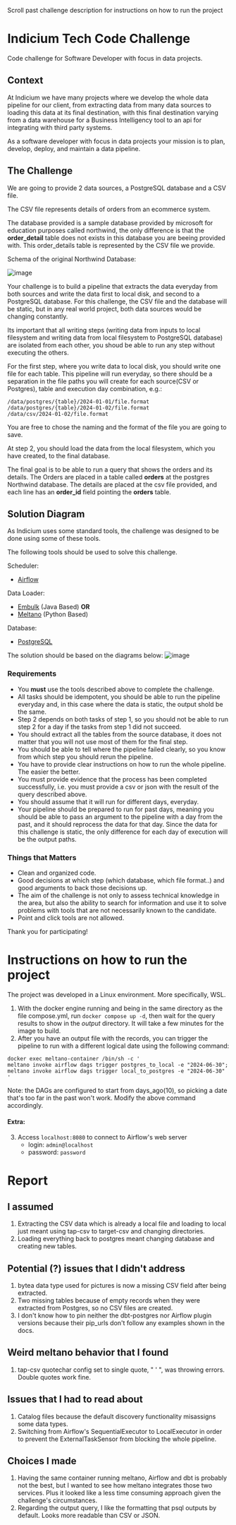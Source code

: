 Scroll past challenge description for instructions on how to run the project

# Indicium Tech Code Challenge

Code challenge for Software Developer with focus in data projects.


## Context

At Indicium we have many projects where we develop the whole data pipeline for our client, from extracting data from many data sources to loading this data at its final destination, with this final destination varying from a data warehouse for a Business Intelligency tool to an api for integrating with third party systems.

As a software developer with focus in data projects your mission is to plan, develop, deploy, and maintain a data pipeline.


## The Challenge

We are going to provide 2 data sources, a PostgreSQL database and a CSV file.

The CSV file represents details of orders from an ecommerce system.

The database provided is a sample database provided by microsoft for education purposes called northwind, the only difference is that the **order_detail** table does not exists in this database you are beeing provided with. This order_details table is represented by the CSV file we provide.

Schema of the original Northwind Database: 

![image](https://user-images.githubusercontent.com/49417424/105997621-9666b980-608a-11eb-86fd-db6b44ece02a.png)

Your challenge is to build a pipeline that extracts the data everyday from both sources and write the data first to local disk, and second to a PostgreSQL database. For this challenge, the CSV file and the database will be static, but in any real world project, both data sources would be changing constantly.

Its important that all writing steps (writing data from inputs to local filesystem and writing data from local filesystem to PostgreSQL database) are isolated from each other, you shoud be able to run any step without executing the others.

For the first step, where you write data to local disk, you should write one file for each table. This pipeline will run everyday, so there should be a separation in the file paths you will create for each source(CSV or Postgres), table and execution day combination, e.g.:

```
/data/postgres/{table}/2024-01-01/file.format
/data/postgres/{table}/2024-01-02/file.format
/data/csv/2024-01-02/file.format
```

You are free to chose the naming and the format of the file you are going to save.

At step 2, you should load the data from the local filesystem, which you have created, to the final database.

The final goal is to be able to run a query that shows the orders and its details. The Orders are placed in a table called **orders** at the postgres Northwind database. The details are placed at the csv file provided, and each line has an **order_id** field pointing the **orders** table.

## Solution Diagram

As Indicium uses some standard tools, the challenge was designed to be done using some of these tools.

The following tools should be used to solve this challenge.

Scheduler:
- [Airflow](https://airflow.apache.org/docs/apache-airflow/stable/installation/index.html)

Data Loader:
- [Embulk](https://www.embulk.org) (Java Based)
**OR**
- [Meltano](https://docs.meltano.com/?_gl=1*1nu14zf*_gcl_au*MTg2OTE2NDQ4Mi4xNzA2MDM5OTAz) (Python Based)

Database:
- [PostgreSQL](https://www.postgresql.org/docs/15/index.html)

The solution should be based on the diagrams below:
![image](docs/diagrama_embulk_meltano.jpg)


### Requirements

- You **must** use the tools described above to complete the challenge.
- All tasks should be idempotent, you should be able to run the pipeline everyday and, in this case where the data is static, the output shold be the same.
- Step 2 depends on both tasks of step 1, so you should not be able to run step 2 for a day if the tasks from step 1 did not succeed.
- You should extract all the tables from the source database, it does not matter that you will not use most of them for the final step.
- You should be able to tell where the pipeline failed clearly, so you know from which step you should rerun the pipeline.
- You have to provide clear instructions on how to run the whole pipeline. The easier the better.
- You must provide evidence that the process has been completed successfully, i.e. you must provide a csv or json with the result of the query described above.
- You should assume that it will run for different days, everyday.
- Your pipeline should be prepared to run for past days, meaning you should be able to pass an argument to the pipeline with a day from the past, and it should reprocess the data for that day. Since the data for this challenge is static, the only difference for each day of execution will be the output paths.

### Things that Matters

- Clean and organized code.
- Good decisions at which step (which database, which file format..) and good arguments to back those decisions up.
- The aim of the challenge is not only to assess technical knowledge in the area, but also the ability to search for information and use it to solve problems with tools that are not necessarily known to the candidate.
- Point and click tools are not allowed.


Thank you for participating!

# Instructions on how to run the project
The project was developed in a Linux environment. More specifically, WSL.
1. With the docker engine running and being in the same directory as the file compose.yml, run `docker compose up -d`, then wait for the query results to show in the _output_ directory. It will take a few minutes for the image to build.
2. After you have an output file with the records, you can trigger the pipeline to run with a different logical date using the following command:
```
docker exec meltano-container /bin/sh -c '
meltano invoke airflow dags trigger postgres_to_local -e "2024-06-30";
meltano invoke airflow dags trigger local_to_postgres -e "2024-06-30"
'
```
Note: the DAGs are configured to start from days_ago(10), so picking a date that's too far in the past won't work. Modify the above command accordingly.

#### Extra:
3. Access `localhost:8080` to connect to Airflow's web server
   * login: `admin@localhost`
   * password: `password`

# Report

## I assumed
1. Extracting the CSV data which is already a local file and loading to local just meant using tap-csv to target-csv and changing directories.
2. Loading everything back to postgres meant changing database and creating new tables.

## Potential (?) issues that I didn't address

1. bytea data type used for pictures is now a missing CSV field after being extracted.
2. Two missing tables because of empty records when they were extracted from Postgres, so no CSV files are created.
3. I don't know how to pin neither the dbt-postgres nor Airflow plugin versions because their pip_urls don't follow any examples shown in the docs.

## Weird meltano behavior that I found

1. tap-csv quotechar config set to single quote, " ' ", was throwing errors. Double quotes work fine.

## Issues that I had to read about

1. Catalog files because the default discovery functionality misassigns some data types.
2. Switching from Airflow's SequentialExecutor to LocalExecutor in order to prevent the ExternalTaskSensor from blocking the whole pipeline.

## Choices I made
1. Having the same container running meltano, Airflow and dbt is probably not the best, but I wanted to see how meltano integrates those two services. Plus it looked like a less time consuming approach given the challenge's circumstances.
2. Regarding the output query, I like the formatting that psql outputs by default. Looks more readable than CSV or JSON.
